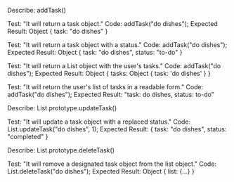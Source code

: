 Describe: addTask()

Test: "It will return a task object."
Code: addTask("do dishes");
Expected Result: Object { task: "do dishes" }

Test: "It will return a task object with a status."
Code: addTask("do dishes");
Expected Result: Object { task: "do dishes", status: "to-do" }

Test: "It will return a List object with the user's tasks."
Code: addTask("do dishes");
Expected Result: Object { tasks: Object { task: 'do dishes' } }

Test: "It will return the user's list of tasks in a readable form."
Code: addTask("do dishes");
Expected Result: "task: do dishes, status: to-do"

Describe: List.prototype.updateTask()

Test: "It will update a task object with a replaced status."
Code: List.updateTask("do dishes", 1);
Expected Result: { task: "do dishes", status: "completed" }

Describe: List.prototype.deleteTask()

Test: "It will remove a designated task object from the list object."
Code: List.deleteTask("do dishes");
Expected Result: Object { list: {...} }